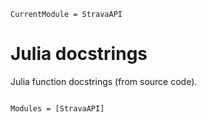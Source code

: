 ```@meta
CurrentModule = StravaAPI
```

# Julia docstrings

Julia function docstrings (from source code).

```@index
```

```@autodocs
Modules = [StravaAPI]
```